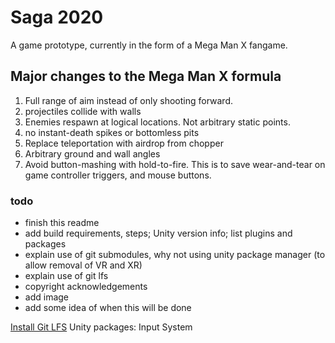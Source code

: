 
# Saga 2020
A game prototype, currently in the form of a Mega Man X fangame.

## Major changes to the Mega Man X formula
1. Full range of aim instead of only shooting forward.
1. projectiles collide with walls
1. Enemies respawn at logical locations. Not arbitrary static points.
1. no instant-death spikes or bottomless pits
1. Replace teleportation with airdrop from chopper
1. Arbitrary ground and wall angles
1. Avoid button-mashing with hold-to-fire. This is to save wear-and-tear on game controller triggers, and mouse buttons.

### todo
* finish this readme
* add build requirements, steps; Unity version info; list plugins and packages
* explain use of git submodules, why not using unity package manager (to allow removal of VR and XR)
* explain use of git lfs
* copyright acknowledgements
* add image
* add some idea of when this will be done


[Install Git LFS](https://help.github.com/en/github/managing-large-files/installing-git-large-file-storage)
Unity packages:
Input System
